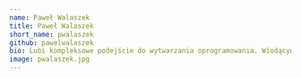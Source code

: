 ```yaml
---
name: Paweł Walaszek
title: Paweł Walaszek
short_name: pwalaszek
github: pawelwalaszek
bio: Lubi kompleksowe podejście do wytwarzania oprogramowania. Wiodącym obszarem działania jest backend, ale chętnie wychodzi poza jego granice. Gdy wyskoczy ze świata IT, to wskakuje na rower albo w buty do biegania. Pasjonat piłkarski. Niegdyś grający, dziś oglądający. Absolutny relaks? Mecz Champions League.
image: pwalaszek.jpg
---
```

